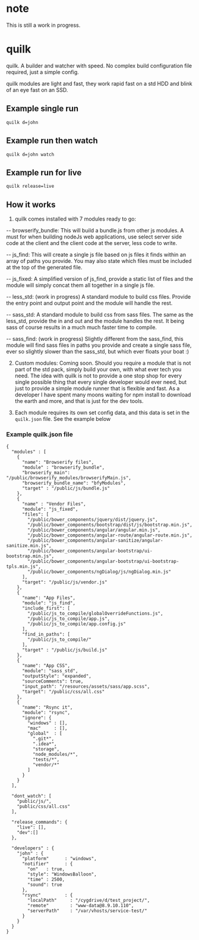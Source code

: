 # note
This is still a work in progress.

# quilk
quilk. A builder and watcher with speed. No complex build configuration file required, just a simple config.

quilk modules are light and fast, they work rapid fast on a std HDD and blink of an eye fast on an SSD.

## Example single run
`quilk d=john`

## Example run then watch
`quilk d=john watch`

## Example run for live
`quilk release=live`

## How it works
1.  quilk comes installed with 7 modules ready to go:

-- browserify_bundle: This will build a bundle.js from other js modules. A must for when building nodeJs web applications, use select server side code at the client and the client code at the server, less code to write. 

-- js_find: This will create a single js file based on js files it finds within an array of paths you provide. You may also state which files must be included at the top of the generated file.

-- js_fixed: A simplified version of js_find, provide a static list of files and the module will simply concat them all together in a single js file.

-- less_std: (work in progress) A standard module to build css files. Provide the entry point and output point and the module will handle the rest.

-- sass_std: A standard module to build css from sass files. The same as the less_std, provide the in and out and the module handles the rest. It being sass of course results in a much much faster time to compile.

-- sass_find: (work in progress) Slightly different from the sass_find, this module will find sass files in paths you provide and create a single sass file, ever so slightly slower than the sass_std, but which ever floats your boat :)

2.  Custom modules: Coming soon. Should you require a module that is not part of the std pack, simply build your own, with what ever tech you need. The idea with quilk is not to provide a one stop shop for every single possible thing that every single developer would ever need, but just to provide a simple module runner that is flexible and fast. As a developer I have spent many moons waiting for npm install to download the earth and more, and that is just for the dev tools. 

3. Each module requires its own set config data, and this data is set in the `quilk.json` file. See the example below

### Example quilk.json file
```
{
  "modules" : [
    {
      "name": "Browserify files",
      "module" : "browserify_bundle",
      "browserify_main": "/public/browserify_modules/browserifyMain.js",
      "browserify_bundle_name": "bfyModules",
      "target" : "/public/js/bundle.js"
    },
    {
      "name" : "Vendor Files",
      "module": "js_fixed",
      "files": [
        "/public/bower_components/jquery/dist/jquery.js",
        "/public/bower_components/bootstrap/dist/js/bootstrap.min.js",
        "/public/bower_components/angular/angular.min.js",
        "/public/bower_components/angular-route/angular-route.min.js",
        "/public/bower_components/angular-sanitize/angular-sanitize.min.js",
        "/public/bower_components/angular-bootstrap/ui-bootstrap.min.js",
        "/public/bower_components/angular-bootstrap/ui-bootstrap-tpls.min.js",
        "/public/bower_components/ngDialog/js/ngDialog.min.js"
      ],
      "target": "/public/js/vendor.js"
    },
    {
      "name": "App Files",
      "module": "js_find",
      "include_first": [
        "/public/js_to_compile/globalOverrideFunctions.js",
        "/public/js_to_compile/app.js",
        "/public/js_to_compile/app.config.js"
      ],
      "find_in_paths": [
        "/public/js_to_compile/"
      ],
      "target" : "/public/js/build.js"
    },
    {
      "name": "App CSS",
      "module": "sass_std",
      "outputStyle": "expanded",
      "sourceComments": true,
      "input_path": "/resources/assets/sass/app.scss",
      "target": "/public/css/all.css"
    },
    {
      "name": "Rsync it",
      "module": "rsync",
      "ignore": {
        "windows" : [],
        "mac"     : [],
        "global"  : [
          ".git*",
          ".idea*",
          "storage",
          "node_modules/*",
          "tests/*",
          "vendor/*"
        ]
      }
    }
  ],

  "dont_watch": [
    "public/js/",
    "public/css/all.css"
  ],

  "release_commands": {
    "live": [],
    "dev":[]
  },

  "developers" : {
    "john" : {
      "platform"      : "windows",
      "notifier"      : {
        "on"   : true,
        "style": "WindowsBalloon",
        "time" : 2500,
        "sound": true
      },
      "rsync"         : {
        "localPath"     : "/cygdrive/d/test_project/",
        "remote"        : "www-data@8.9.10.110",
        "serverPath"    : "/var/vhosts/service-test/"
      }
    }
  }
}
```

